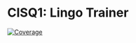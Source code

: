 # CISQ1: Lingo Trainer
[![Coverage](https://sonarcloud.io/api/project_badges/measure?project=oussamaHU_cisq1-lingo&metric=coverage)](https://sonarcloud.io/dashboard?id=oussamaHU_cisq1-lingo)
